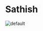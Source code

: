 # Sathish

![default](https://cloud.githubusercontent.com/assets/24644668/21378361/d6663432-c76b-11e6-9403-4bac53ba0ebd.jpg)
